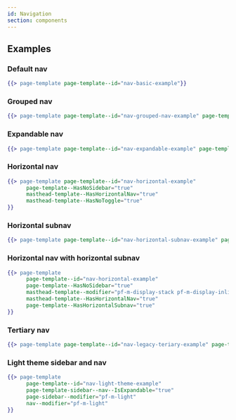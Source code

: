 ```yaml
---
id: Navigation
section: components
---
```


## Examples
### Default nav
```hbs isFullscreen
{{> page-template page-template--id="nav-basic-example"}}
```

### Grouped nav
```hbs isFullscreen
{{> page-template page-template--id="nav-grouped-nav-example" page-template-sidebar--nav--IsGrouped="true"}}
```

### Expandable nav
```hbs isFullscreen
{{> page-template page-template--id="nav-expandable-example" page-template-sidebar--nav--IsExpandable="true"}}
```

### Horizontal nav
```hbs isFullscreen
{{> page-template page-template--id="nav-horizontal-example"
      page-template--HasNoSidebar="true"
      masthead-template--HasHorizontalNav="true"
      masthead-template--HasNoToggle="true"
}}
```

### Horizontal subnav
```hbs isFullscreen
{{> page-template page-template--id="nav-horizontal-subnav-example" page-template-sidebar--nav--IsExpandable="true"}}
```

### Horizontal nav with horizontal subnav
```hbs isFullscreen
{{> page-template
      page-template--id="nav-horizontal-example"
      page-template--HasNoSidebar="true"
      masthead-template--modifier="pf-m-display-stack pf-m-display-inline-on-lg"
      masthead-template--HasHorizontalNav="true"
      page-template--HasHorizontalSubnav="true"
}}
```

### Tertiary nav
```hbs isFullscreen isDeprecated
{{> page-template page-template--id="nav-legacy-teriary-example" page-template-sidebar--nav--IsExpandable="true" page-template--HasTertiaryNav="true"}}
```

### Light theme sidebar and nav
```hbs isFullscreen isDeprecated
{{> page-template
      page-template--id="nav-light-theme-example"
      page-template-sidebar--nav--IsExpandable="true"
      page-sidebar--modifier="pf-m-light"
      nav--modifier="pf-m-light"
}}
```
